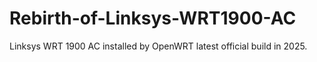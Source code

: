 # Rebirth-of-Linksys-WRT1900-AC
Linksys WRT 1900 AC installed by OpenWRT latest official build in 2025.

